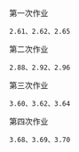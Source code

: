 第一次作业
```
2.61、2.62、2.65
```


第二次作业
```
2.88、2.92、2.96
```


第三次作业
```
3.60、3.62、3.64
```

第四次作业
```
3.68、3.69、3.70
```
